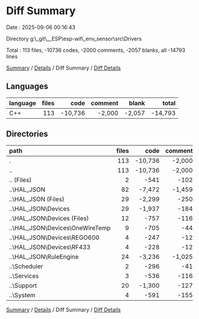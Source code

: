 # Diff Summary

Date : 2025-09-06 00:16:43

Directory g:\\_git\\__ESP\\esp-wifi_env_sensor\\src\\Drivers

Total : 113 files,  -10736 codes, -2000 comments, -2057 blanks, all -14793 lines

[Summary](results.md) / [Details](details.md) / Diff Summary / [Diff Details](diff-details.md)

## Languages
| language | files | code | comment | blank | total |
| :--- | ---: | ---: | ---: | ---: | ---: |
| C++ | 113 | -10,736 | -2,000 | -2,057 | -14,793 |

## Directories
| path | files | code | comment | blank | total |
| :--- | ---: | ---: | ---: | ---: | ---: |
| . | 113 | -10,736 | -2,000 | -2,057 | -14,793 |
| .. | 113 | -10,736 | -2,000 | -2,057 | -14,793 |
| .. (Files) | 2 | -541 | -102 | -102 | -745 |
| ..\\HAL_JSON | 82 | -7,472 | -1,459 | -1,468 | -10,399 |
| ..\\HAL_JSON (Files) | 29 | -2,299 | -250 | -450 | -2,999 |
| ..\\HAL_JSON\\Devices | 29 | -1,937 | -184 | -403 | -2,524 |
| ..\\HAL_JSON\\Devices (Files) | 12 | -757 | -116 | -163 | -1,036 |
| ..\\HAL_JSON\\Devices\\OneWireTemp | 9 | -705 | -44 | -152 | -901 |
| ..\\HAL_JSON\\Devices\\REGO600 | 4 | -247 | -12 | -39 | -298 |
| ..\\HAL_JSON\\Devices\\RF433 | 4 | -228 | -12 | -49 | -289 |
| ..\\HAL_JSON\\RuleEngine | 24 | -3,236 | -1,025 | -615 | -4,876 |
| ..\\Scheduler | 2 | -296 | -41 | -57 | -394 |
| ..\\Services | 3 | -536 | -116 | -81 | -733 |
| ..\\Support | 20 | -1,300 | -127 | -210 | -1,637 |
| ..\\System | 4 | -591 | -155 | -139 | -885 |

[Summary](results.md) / [Details](details.md) / Diff Summary / [Diff Details](diff-details.md)
